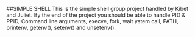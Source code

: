 ##SIMPLE SHELL
This is the simple shell  group project handled by Kibet and Juliet.
By the end of the project you should be able to handle PID & PPID, Command line arguments, execve, fork, wait ystem call, PATH, printenv, getenv(), setenv() and unsetenv().
